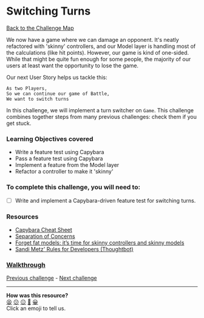 # Switching Turns

[Back to the Challenge Map](README.md)

We now have a game where we can damage an opponent. It's neatly refactored with 'skinny' controllers, and our Model layer is handling most of the calculations (like hit points). However, our game is kind of one-sided. While that might be quite fun enough for some people, the majority of our users at least want the opportunity to lose the game.

Our next User Story helps us tackle this:

```
As two Players,
So we can continue our game of Battle,
We want to switch turns
```

In this challenge, we will implement a turn switcher on `Game`. This challenge combines together steps from many previous challenges: check them if you get stuck.

### Learning Objectives covered
- Write a feature test using Capybara
- Pass a feature test using Capybara
- Implement a feature from the Model layer
- Refactor a controller to make it 'skinny'

### To complete this challenge, you will need to:

- [ ] Write and implement a Capybara-driven feature test for switching turns.

### Resources

- [Capybara Cheat Sheet](https://thoughtbot.com/upcase/test-driven-rails-resources/capybara.pdf)
- [Separation of Concerns](https://en.wikipedia.org/wiki/Separation_of_concerns)
- [Forget fat models: it’s time for skinny controllers and skinny models](https://medium.com/makers-academy/forget-fat-models-its-time-for-skinny-controllers-and-skinny-models-a9b84ec481b7#.8vs2uzw1f)
- [Sandi Metz' Rules for Developers (Thoughtbot)](https://robots.thoughtbot.com/sandi-metz-rules-for-developers)

### [Walkthrough](walkthroughs/switching_turns.md)

[Previous challenge](skinny_controllers.md) - [Next challenge](multiplayer.md)

<!-- BEGIN GENERATED SECTION DO NOT EDIT -->

---

**How was this resource?**  
[😫](https://airtable.com/shrUJ3t7KLMqVRFKR?prefill_Repository=course&prefill_File=intro_to_the_web/switching_turns.md&prefill_Sentiment=😫) [😕](https://airtable.com/shrUJ3t7KLMqVRFKR?prefill_Repository=course&prefill_File=intro_to_the_web/switching_turns.md&prefill_Sentiment=😕) [😐](https://airtable.com/shrUJ3t7KLMqVRFKR?prefill_Repository=course&prefill_File=intro_to_the_web/switching_turns.md&prefill_Sentiment=😐) [🙂](https://airtable.com/shrUJ3t7KLMqVRFKR?prefill_Repository=course&prefill_File=intro_to_the_web/switching_turns.md&prefill_Sentiment=🙂) [😀](https://airtable.com/shrUJ3t7KLMqVRFKR?prefill_Repository=course&prefill_File=intro_to_the_web/switching_turns.md&prefill_Sentiment=😀)  
Click an emoji to tell us.

<!-- END GENERATED SECTION DO NOT EDIT -->
